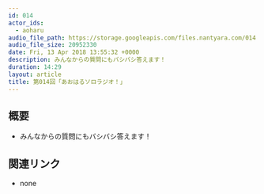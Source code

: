 ```yaml
---
id: 014
actor_ids:
  - aoharu
audio_file_path: https://storage.googleapis.com/files.nantyara.com/014.mp3
audio_file_size: 20952330
date: Fri, 13 Apr 2018 13:55:32 +0000
description: みんなからの質問にもバシバシ答えます！
duration: 14:29
layout: article
title: 第014回「あおはるソロラジオ！」
---
```

## 概要

* みんなからの質問にもバシバシ答えます！

## 関連リンク

* none
